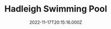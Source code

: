 ---
date: 2022-11-17T20:15:16.000Z
title: Hadleigh Swimming Pool
latitude: 52.04454122139633
longitude: 0.9586564785024496
category: checkin
---